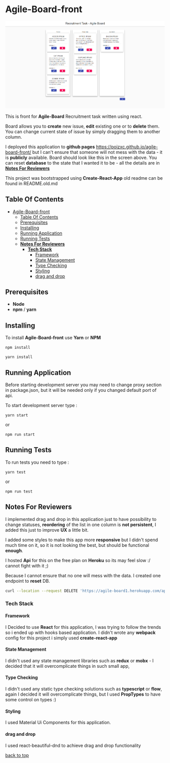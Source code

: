 # Agile-Board-front

![Agile-Board-front](app.png)

This is front for **Agile-Board** Recruitment task written using react.

Board allows you to **create** new issue, **edit** existing one or to **delete** them. You can change current state of issue by simply dragging them to another column.

I deployed this application to **github pages** https://poizxc.github.io/agile-board-front/ but I can't ensure that someone will not mess with the data - it is **publicly** available. Board should look like this in the screen above. You can reset **database** to the state that I wanted it to be - all the details are in **[Notes For Reviewers](#notes-for-reviewers)**

This project was bootstrapped using **Create-React-App** old readme can be found in README.old.md

## Table Of Contents

- [Agile-Board-front](#agile-board-front)
  - [Table Of Contents](#table-of-contents)
  - [Prerequisites](#prerequisites)
  - [Installing](#installing)
  - [Running Application](#running-application)
  - [Running Tests](#running-tests)
  - **[Notes For Reviewers](#notes-for-reviewers)**
    - **[Tech Stack](#tech-stack)**
      - [Framework](#framework)
      - [State Management](#state-management)
      - [Type Checking](#type-checking)
      - [Styling](#styling)
      - [drag and drop](#drag-and-drop)

## Prerequisites

- **Node**
- **npm** / **yarn**

## Installing

To install **Agile-Board-front** use **Yarn** or **NPM**

```
npm install
```

```
yarn install
```

## Running Application

Before starting development server you may need to change proxy section in package.json, but it will be needed only if you changed default port of api.

To start development server type :

```
yarn start
```

or

```
npm run start
```

## Running Tests

To run tests you need to type :

```
yarn test
```

or

```
npm run test
```

## Notes For Reviewers

I implemented drag and drop in this application just to have possibility to change statuses, **reordering** of the list in one column is **not persistent**, I added this just to improve **UX** a little bit.

I added some styles to make this app more **responsive** but I didn't spend much time on it, so it is not looking the best, but should be functional **enough**.

I hosted **Api** for this on the free plan on **Heroku** so its may feel slow :/ cannot fight with it ;)

Because I cannot ensure that no one will mess with the data. I created one endpoint to **reset** DB.

```bash
curl --location --request DELETE 'https://agile-board1.herokuapp.com/api/v1/issues/_/reset-db'
```

### Tech Stack

#### Framework

I Decided to use **React** for this application, I was trying to follow the trends so i ended up with hooks based application. I didn't wrote any **webpack** config for this project i simply used **create-react-app**

#### State Management

I didn't used any state management libraries such as **redux** or **mobx** - I decided that it will overcomplicate things in such small app,

#### Type Checking

I didn't used any static type checking solutions such as **typescript** or **flow**, again I decided it will overcomplicate things, but I used **PropTypes** to have some control on types :)

#### Styling

I used Material Ui Components for this application.

#### drag and drop

I used react-beautiful-dnd to achieve drag and drop functionality

[back to top](#Agile-Board-Front)
